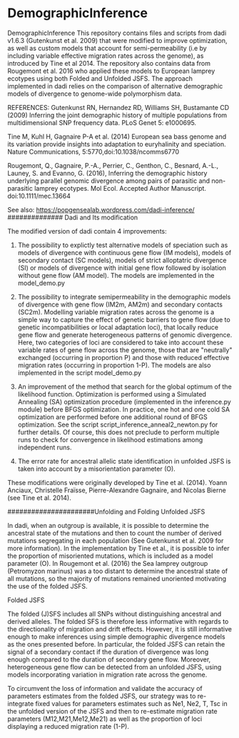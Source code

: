# DemographicInference
DemographicInference
This repository contains files and scripts from dadi v1.6.3 (Gutenkunst et al. 2009) that were modified to improve optimization, as well as custom models that account for semi-permeability (i.e by including variable effective migration rates across the genome), as introduced by Tine et al 2014. The repository also contains data from Rougemont et al. 2016 who applied these models to European lamprey ecotypes using both Folded and Unfolded JSFS. The approach implemented in dadi relies on the comparison of alternative demographic models of divergence to genome-wide polymorphism data.

REFERENCES: 
Gutenkunst RN, Hernandez RD, Williams SH, Bustamante CD (2009) Inferring the joint demographic history of multiple populations from multidimensional SNP frequency data. PLoS Genet 5: e1000695.

Tine M, Kuhl H, Gagnaire P-A et al. (2014) European sea bass genome and its variation provide insights into adaptation to euryhalinity and speciation. Nature Communications, 5:5770,doi:10.1038/ncomms6770

Rougemont, Q., Gagnaire, P.-A., Perrier, C., Genthon, C., Besnard, A.-L., Launey, S. and Evanno, G. (2016), Inferring the demographic history underlying parallel genomic divergence among pairs of parasitic and non-parasitic lamprey ecotypes. Mol Ecol. Accepted Author Manuscript. doi:10.1111/mec.13664

See also: https://popgensealab.wordpress.com/dadi-inference/
############## Dadi and Its modification

The modified version of dadi contain 4 improvements:

1. The possibility to explictly test alternative models of speciation such as models of divergence with continuous gene flow (IM models), models of secondary contact (SC models), models of strict alloptatric divergence (SI) or models of divergence with initial gene flow followed by isolation without gene flow (AM model). The models are implemented in the model_demo.py

2. The possibility to integrate semipermeability in the demographic models of divergence with gene flow (IM2m, AM2m) and secondary contacts (SC2m). Modelling variable migration rates across the genome  is a simple way to capture the effect of genetic barriers to gene flow (due to genetic incompatibilities or local adaptation loci), that locally reduce gene flow and generate heterogeneous patterns of genomic divergence. Here, two categories of loci are considered to take into account these variable rates of gene flow across the genome, those that are "neutrally" exchanged (occurring in proportion P) and those with reduced effective migration rates (occurring in proportion 1-P). The models are also implemented in the script model_demo.py

3. An improvement of the method that search for the global optimum of the likelihood function. Optimization is performed using a Simulated Annealing (SA) optimization procedure (implemented in the inference.py module) before BFGS optimization. In practice, one hot and one cold SA optimization are performed before  one additional round of BFGS optimization. See the script script_inference_anneal2_newton.py for further details. Of course, this does not preclude to perform multiple runs to check for convergence in likelihood estimations among independent runs.

4. The error rate for ancestral allelic state identification in unfolded JSFS is taken into account by a misorientation parameter (O).

These modifications were originally developed by Tine et al. (2014). Yoann Anciaux, Christelle Fraïsse, Pierre-Alexandre Gagnaire, and Nicolas Bierne (see Tine et al. 2014).

######################Unfolding and Folding
Unfolded JSFS

In dadi, when an outgroup is available, it is possible to determine the ancestral state of the mutations and then to count the number of derived mutations segregating in each population (See Gutenkunst et al. 2009 for more information). In the implementation by Tine et al., it is possible to infer the proportion of misoriented mutations, which is included as a model parameter (O). In Rougemont et al. (2016) the Sea lamprey outgroup (Petromyzon marinus) was a too distant to determine the ancestral state of all mutations, so the majority of mutations remained unoriented motivating the use of the folded JSFS.

Folded JSFS

The folded (J)SFS includes all SNPs without distinguishing ancestral and derived alleles. The folded SFS is therefore less informative with regards to the directionality of migration and drift effects. However, it is still informative enough to make inferences using simple demographic divergence models as the ones presented before. In particular, the folded JSFS can retain the signal of a secondary contact if the duration of divergence was long enough compared to the duration of secondary gene flow. Moreover, heterogeneous gene flow can be detected from an unfolded JSFS, using models incorporating variation in migration rate across the genome.

To circumvent the loss of information and validate the accuracy of parameters estimates from the folded JSFS, our strategy was to re-integrate fixed values for parameters estimates such as Ne1, Ne2, T, Tsc in the unfolded version of the JSFS and then to re-estimate migration rate parameters (M12,M21,Me12,Me21) as well as the proportion of loci displaying a reduced migration rate (1-P). 

